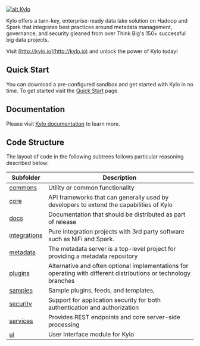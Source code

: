 [![alt Kylo](https://cloud.githubusercontent.com/assets/5693584/22863033/4976d7d2-f0ee-11e6-95ec-3a30e2162a3c.png)](http://kylo.io/)

Kylo offers a turn-key, enterprise-ready data lake solution on Hadoop and Spark that integrates best practices around metadata management, governance, and security gleaned from over Think Big's 150+ successful big data projects.

Visit [http://kylo.io](http://kylo.io) and unlock the power of Kylo today!

## Quick Start
You can download a pre-configured sandbox and get started with Kylo in no time.
To get started visit the [Quick Start](http://kylo.io/quickstart.html) page.

## Documentation
Please visit [Kylo documentation](http://kylo.readthedocs.io/) to learn more.  

## Code Structure

The layout of code in the following subtrees follows particular reasoning described below: 

| Subfolder        | Description           |
| ------------- |-------------|
| [commons](commons) |  Utility or common functionality
| [core](core) | API frameworks that can generally used by developers to extend the capabilities of Kylo
| [docs](docs) | Documentation that should be distributed as part of release
| [integrations](integrations) | Pure integration projects with 3rd party software such as NiFi and Spark. 
| [metadata](metadata) | The metadata server is a top-level project for providing a metadata repository
| [plugins](plugins) | Alternative and often optional implementations for operating with different distributions or technology branches
| [samples](samples) | Sample plugins, feeds, and templates,
| [security](security) | Support for application security for both authentication and authorization
| [services](services) | Provides REST endpoints and core server-side processing
| [ui](ui) | User Interface module for Kylo
